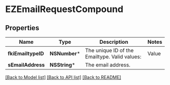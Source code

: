 # EZEmailRequestCompound

## Properties
Name | Type | Description | Notes
------------ | ------------- | ------------- | -------------
**fkiEmailtypeID** | **NSNumber*** | The unique ID of the Emailtype.  Valid values:  |Value|Description| |-|-| |1|Office| |2|Home| | 
**sEmailAddress** | **NSString*** | The email address. | 

[[Back to Model list]](../README.md#documentation-for-models) [[Back to API list]](../README.md#documentation-for-api-endpoints) [[Back to README]](../README.md)



